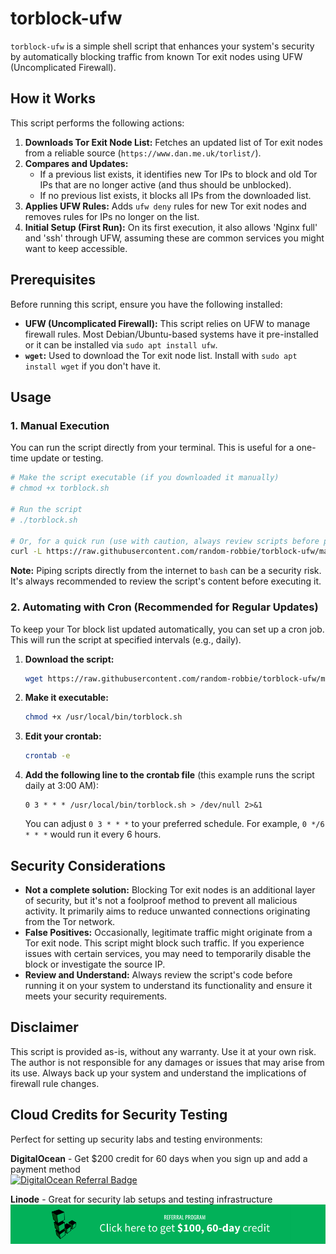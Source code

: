 # torblock-ufw

`torblock-ufw` is a simple shell script that enhances your system's security by automatically blocking traffic from known Tor exit nodes using UFW (Uncomplicated Firewall).

## How it Works

This script performs the following actions:

1.  **Downloads Tor Exit Node List:** Fetches an updated list of Tor exit nodes from a reliable source (`https://www.dan.me.uk/torlist/`).
2.  **Compares and Updates:**
    *   If a previous list exists, it identifies new Tor IPs to block and old Tor IPs that are no longer active (and thus should be unblocked).
    *   If no previous list exists, it blocks all IPs from the downloaded list.
3.  **Applies UFW Rules:** Adds `ufw deny` rules for new Tor exit nodes and removes rules for IPs no longer on the list.
4.  **Initial Setup (First Run):** On its first execution, it also allows 'Nginx full' and 'ssh' through UFW, assuming these are common services you might want to keep accessible.

## Prerequisites

Before running this script, ensure you have the following installed:

*   **UFW (Uncomplicated Firewall):** This script relies on UFW to manage firewall rules. Most Debian/Ubuntu-based systems have it pre-installed or it can be installed via `sudo apt install ufw`.
*   **`wget`:** Used to download the Tor exit node list. Install with `sudo apt install wget` if you don't have it.

## Usage

### 1. Manual Execution

You can run the script directly from your terminal. This is useful for a one-time update or testing.

```bash
# Make the script executable (if you downloaded it manually)
# chmod +x torblock.sh

# Run the script
# ./torblock.sh

# Or, for a quick run (use with caution, always review scripts before piping to bash)
curl -L https://raw.githubusercontent.com/random-robbie/torblock-ufw/master/torblock.sh | bash
```

**Note:** Piping scripts directly from the internet to `bash` can be a security risk. It's always recommended to review the script's content before executing it.

### 2. Automating with Cron (Recommended for Regular Updates)

To keep your Tor block list updated automatically, you can set up a cron job. This will run the script at specified intervals (e.g., daily).

1.  **Download the script:**
    ```bash
    wget https://raw.githubusercontent.com/random-robbie/torblock-ufw/master/torblock.sh -O /usr/local/bin/torblock.sh
    ```
2.  **Make it executable:**
    ```bash
    chmod +x /usr/local/bin/torblock.sh
    ```
3.  **Edit your crontab:**
    ```bash
    crontab -e
    ```
4.  **Add the following line to the crontab file** (this example runs the script daily at 3:00 AM):
    ```cron
    0 3 * * * /usr/local/bin/torblock.sh > /dev/null 2>&1
    ```
    You can adjust `0 3 * * *` to your preferred schedule. For example, `0 */6 * * *` would run it every 6 hours.

## Security Considerations

*   **Not a complete solution:** Blocking Tor exit nodes is an additional layer of security, but it's not a foolproof method to prevent all malicious activity. It primarily aims to reduce unwanted connections originating from the Tor network.
*   **False Positives:** Occasionally, legitimate traffic might originate from a Tor exit node. This script might block such traffic. If you experience issues with certain services, you may need to temporarily disable the block or investigate the source IP.
*   **Review and Understand:** Always review the script's code before running it on your system to understand its functionality and ensure it meets your security requirements.

## Disclaimer

This script is provided as-is, without any warranty. Use it at your own risk. The author is not responsible for any damages or issues that may arise from its use. Always back up your system and understand the implications of firewall rule changes.

## Cloud Credits for Security Testing

Perfect for setting up security labs and testing environments:

**DigitalOcean** - Get $200 credit for 60 days when you sign up and add a payment method  
[![DigitalOcean Referral Badge](https://web-platforms.sfo2.cdn.digitaloceanspaces.com/WWW/Badge%203.svg)](https://www.digitalocean.com/?refcode=e22bbff5f6f1&utm_campaign=Referral_Invite&utm_medium=Referral_Program&utm_source=badge)

**Linode** - Great for security lab setups and testing infrastructure  
[![Linode Referral Badge](https://github.com/pry0cc/axiom/blob/3e8dca3d58a02dc71778492a1fe077e769f93edd/screenshots/Referrals/Linode-referral.png)](https://www.linode.com/lp/refer/?r=f359e3680225dbea12417cec5cb672686febc053)